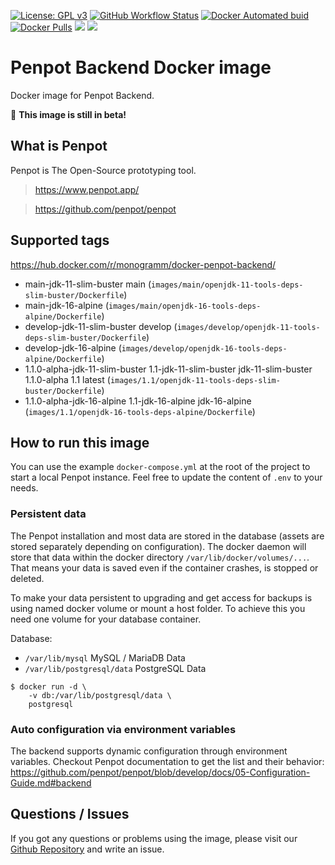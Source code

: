 [![License: GPL v3][uri_license_image]][uri_license]
[![GitHub Workflow Status](https://img.shields.io/github/workflow/status/Monogramm/docker-penpot-backend/Docker%20Image%20CI)](https://github.com/Monogramm/docker-penpot-backend/actions)
[![Docker Automated buid](https://img.shields.io/docker/cloud/build/monogramm/docker-penpot-backend.svg)](https://hub.docker.com/r/monogramm/docker-penpot-backend/)
[![Docker Pulls](https://img.shields.io/docker/pulls/monogramm/docker-penpot-backend.svg)](https://hub.docker.com/r/monogramm/docker-penpot-backend/)
[![](https://images.microbadger.com/badges/version/monogramm/docker-penpot-backend.svg)](https://microbadger.com/images/monogramm/docker-penpot-backend)
[![](https://images.microbadger.com/badges/image/monogramm/docker-penpot-backend.svg)](https://microbadger.com/images/monogramm/docker-penpot-backend)

# Penpot Backend Docker image

Docker image for Penpot Backend.

🚧 **This image is still in beta!**

## What is Penpot

Penpot is The Open-Source prototyping tool.

> <https://www.penpot.app/>

> <https://github.com/penpot/penpot>

## Supported tags

<https://hub.docker.com/r/monogramm/docker-penpot-backend/>

<!-- >Docker Tags -->

-   main-jdk-11-slim-buster main  (`images/main/openjdk-11-tools-deps-slim-buster/Dockerfile`)
-   main-jdk-16-alpine  (`images/main/openjdk-16-tools-deps-alpine/Dockerfile`)
-   develop-jdk-11-slim-buster develop  (`images/develop/openjdk-11-tools-deps-slim-buster/Dockerfile`)
-   develop-jdk-16-alpine  (`images/develop/openjdk-16-tools-deps-alpine/Dockerfile`)
-   1.1.0-alpha-jdk-11-slim-buster 1.1-jdk-11-slim-buster jdk-11-slim-buster 1.1.0-alpha 1.1 latest  (`images/1.1/openjdk-11-tools-deps-slim-buster/Dockerfile`)
-   1.1.0-alpha-jdk-16-alpine 1.1-jdk-16-alpine jdk-16-alpine  (`images/1.1/openjdk-16-tools-deps-alpine/Dockerfile`)

<!-- <Docker Tags -->

## How to run this image

You can use the example `docker-compose.yml` at the root of the project to start a local Penpot instance.
Feel free to update the content of `.env` to your needs.

### Persistent data

The Penpot installation and most data are stored in the database (assets are stored separately depending on configuration). The docker daemon will store that data within the docker directory `/var/lib/docker/volumes/...`. That means your data is saved even if the container crashes, is stopped or deleted.

To make your data persistent to upgrading and get access for backups is using named docker volume or mount a host folder. To achieve this you need one volume for your database container.

Database:

-   `/var/lib/mysql` MySQL / MariaDB Data
-   `/var/lib/postgresql/data` PostgreSQL Data

```console
$ docker run -d \
    -v db:/var/lib/postgresql/data \
    postgresql
```

### Auto configuration via environment variables

The backend supports dynamic configuration through environment variables.
Checkout Penpot documentation to get the list and their behavior: <https://github.com/penpot/penpot/blob/develop/docs/05-Configuration-Guide.md#backend>

## Questions / Issues

If you got any questions or problems using the image, please visit our [Github Repository](https://github.com/Monogramm/docker-penpot-backend) and write an issue.

[uri_license]: http://www.gnu.org/licenses/gpl.html

[uri_license_image]: https://img.shields.io/badge/License-GPL%20v3-blue.svg
